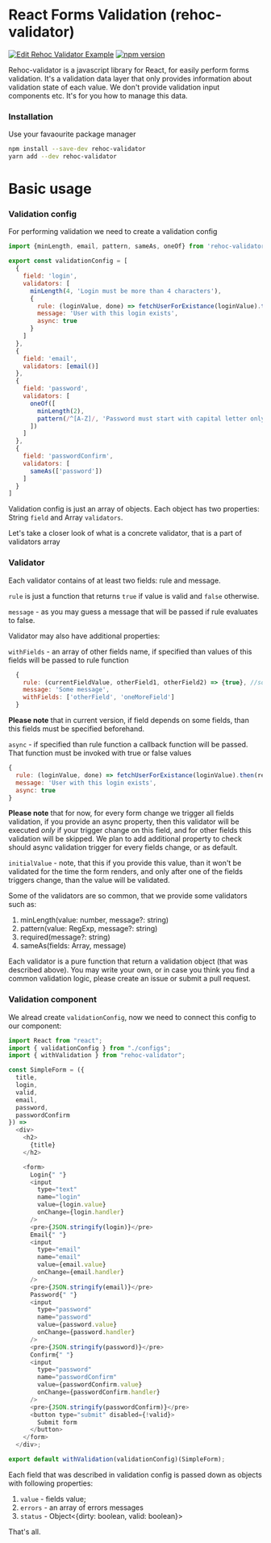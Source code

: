 React Forms Validation (rehoc-validator)
======
[![Edit Rehoc Validator Example](https://img.shields.io/badge/CodeSandbox-demo-blue.svg)](https://codesandbox.io/s/qxNYvy53)
[![npm version](https://img.shields.io/npm/v/rehoc-validator.svg)](https://www.npmjs.com/package/rehoc-validator)

Rehoc-validator is a javascript library for React, for easily perform forms validation. It's a validation data layer that only provides information about validation state of each value. We don't provide validation input components etc. It's for you how to manage this data.

### Installation
Use your favaourite package manager
```bash
npm install --save-dev rehoc-validator
yarn add --dev rehoc-validator
```

Basic usage
======
### Validation config
For performing validation we need to create a validation config
```javascript
import {minLength, email, pattern, sameAs, oneOf} from 'rehoc-validator'

export const validationConfig = [
  {
    field: 'login',
    validators: [
      minLength(4, 'Login must be more than 4 characters'),
      {
        rule: (loginValue, done) => fetchUserForExistance(loginValue).then(result => done(result)),
        message: 'User with this login exists',
        async: true
      }
    ]
  },
  {
    field: 'email',
    validators: [email()]
  },
  {
    field: 'password',
    validators: [
      oneOf([
        minLength(2),
        pattern(/^[A-Z]/, 'Password must start with capital letter only')
      ])
    ]
  },
  {
    field: 'passwordConfirm',
    validators: [
      sameAs(['password'])
    ]
  }
]
```

Validation config is just an array of objects. Each object has two properties: String `field` and Array `validators`. 

Let's take a closer look of what is a concrete validator, that is a part of validators array

### Validator
Each validator contains of at least two fields: rule and message.

`rule` is just a function that returns `true` if value is valid and `false` otherwise.

`message` - as you may guess a message that will be passed if rule evaluates to false.

Validator may also have additional properties:

`withFields` - an array of other fields name, if specified than values of this fields will be passed to rule function

```javascript
  {
    rule: (currentFieldValue, otherField1, otherField2) => {true}, //some logic
    message: 'Some message',
    withFields: ['otherField', 'oneMoreField']
  }
```

**Please note** that in current version, if field depends on some fields, than this fields must be specified beforehand.

`async` - if specified than rule function a callback function will be passed. That function must be invoked with true or false values 

```javascript
{
  rule: (loginValue, done) => fetchUserForExistance(loginValue).then(result => done(result)),
  message: 'User with this login exists',
  async: true
}
```

**Please note** that for now, for every form change we trigger all fields validation, if you provide an async property, then this validator will be executed *only* if your trigger change on this field, and for other fields this validation will be skipped. We plan to add additional property to check should async validation trigger for every fields change, or as default.

`initialValue` - note, that this if you provide this value, than it won't be validated for the time the form renders, and only after one of the fields triggers change, than the value will be validated.

Some of the validators are so common, that we provide some validators such as:

1. minLength(value: number, message?: string)
2. pattern(value: RegExp, message?: string)
3. required(message?: string)
4. sameAs(fields: Array<string>, message)

Each validator is a pure function that return a validation object (that was described above). You may write your own, or in case you think you find a common validation logic, please create an issue or submit a pull request.

### Validation component

We alread create `validationConfig`, now we need to connect this config to our component:

```javascript
import React from "react";
import { validationConfig } from "./configs";
import { withValidation } from "rehoc-validator";

const SimpleForm = ({
  title,
  login,
  valid,
  email,
  password,
  passwordConfirm
}) =>
  <div>
    <h2>
      {title}
    </h2>

    <form>
      Login{" "}
      <input
        type="text"
        name="login"
        value={login.value}
        onChange={login.handler}
      />
      <pre>{JSON.stringify(login)}</pre>
      Email{" "}
      <input
        type="email"
        name="email"
        value={email.value}
        onChange={email.handler}
      />
      <pre>{JSON.stringify(email)}</pre>
      Password{" "}
      <input
        type="password"
        name="password"
        value={password.value}
        onChange={password.handler}
      />
      <pre>{JSON.stringify(password)}</pre>
      Confirm{" "}
      <input
        type="password"
        name="passwordConfirm"
        value={passwordConfirm.value}
        onChange={passwordConfirm.handler}
      />
      <pre>{JSON.stringify(passwordConfirm)}</pre>
      <button type="submit" disabled={!valid}>
        Submit form
      </button>
    </form>
  </div>;

export default withValidation(validationConfig)(SimpleForm);
```

Each field that was described in validation config is passed down as objects with following properties:

1. `value` - fields value;
2. `errors` - an array of errors messages
3. `status` - Object<{dirty: boolean, valid: boolean}>

That's all.

